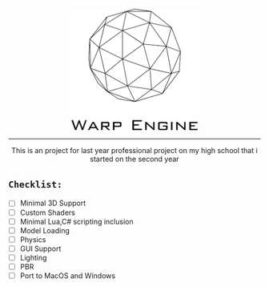 <p align="center">
<picture>
  <source width="50%" height="50%" media="(prefers-color-scheme: dark)" srcset="./docs/WarpEngineDarkMode.png">
  <img width="50%" height="50%" alt="Light Mode" src="./docs/WarpEngineLightMode.png">
</picture>
  </p>
  <hr>
<p align="center" padding-top="-50px">This is an project for last year professional project on my high school that i started on the second year</p>

## ```Checklist:```
- [ ] Minimal 3D Support
- [ ] Custom Shaders
- [ ] Minimal Lua,C# scripting inclusion
- [ ] Model Loading
- [ ] Physics
- [ ] GUI Support
- [ ] Lighting
- [ ] PBR
- [ ] Port to MacOS and Windows
